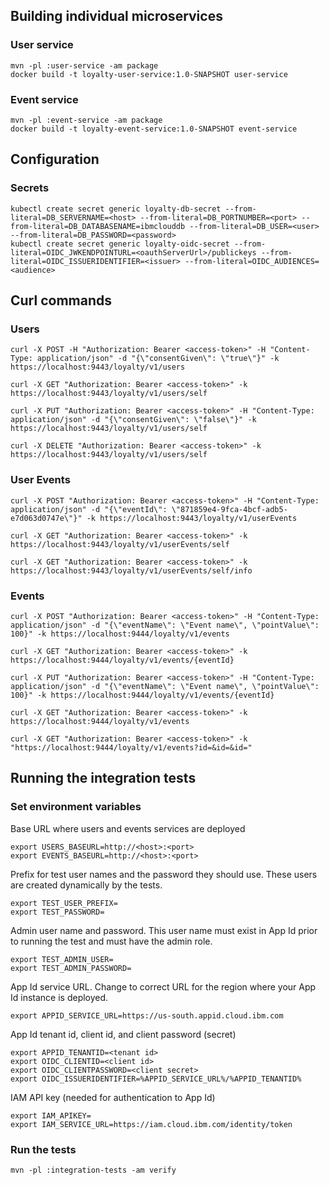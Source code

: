 
## Building individual microservices

### User service

```
mvn -pl :user-service -am package
docker build -t loyalty-user-service:1.0-SNAPSHOT user-service
```

### Event service
```
mvn -pl :event-service -am package
docker build -t loyalty-event-service:1.0-SNAPSHOT event-service
```


## Configuration

### Secrets

```
kubectl create secret generic loyalty-db-secret --from-literal=DB_SERVERNAME=<host> --from-literal=DB_PORTNUMBER=<port> --from-literal=DB_DATABASENAME=ibmclouddb --from-literal=DB_USER=<user> --from-literal=DB_PASSWORD=<password>
kubectl create secret generic loyalty-oidc-secret --from-literal=OIDC_JWKENDPOINTURL=<oauthServerUrl>/publickeys --from-literal=OIDC_ISSUERIDENTIFIER=<issuer> --from-literal=OIDC_AUDIENCES=<audience>
```


## Curl commands

### Users

```
curl -X POST -H "Authorization: Bearer <access-token>" -H "Content-Type: application/json" -d "{\"consentGiven\": \"true\"}" -k https://localhost:9443/loyalty/v1/users

curl -X GET "Authorization: Bearer <access-token>" -k https://localhost:9443/loyalty/v1/users/self

curl -X PUT "Authorization: Bearer <access-token>" -H "Content-Type: application/json" -d "{\"consentGiven\": \"false\"}" -k https://localhost:9443/loyalty/v1/users/self

curl -X DELETE "Authorization: Bearer <access-token>" -k https://localhost:9443/loyalty/v1/users/self
```


### User Events

```
curl -X POST "Authorization: Bearer <access-token>" -H "Content-Type: application/json" -d "{\"eventId\": \"871859e4-9fca-4bcf-adb5-e7d063d0747e\"}" -k https://localhost:9443/loyalty/v1/userEvents

curl -X GET "Authorization: Bearer <access-token>" -k https://localhost:9443/loyalty/v1/userEvents/self

curl -X GET "Authorization: Bearer <access-token>" -k https://localhost:9443/loyalty/v1/userEvents/self/info
```


### Events

```
curl -X POST "Authorization: Bearer <access-token>" -H "Content-Type: application/json" -d "{\"eventName\": \"Event name\", \"pointValue\": 100}" -k https://localhost:9444/loyalty/v1/events

curl -X GET "Authorization: Bearer <access-token>" -k https://localhost:9444/loyalty/v1/events/{eventId}

curl -X PUT "Authorization: Bearer <access-token>" -H "Content-Type: application/json" -d "{\"eventName\": \"Event name\", \"pointValue\": 100}" -k https://localhost:9444/loyalty/v1/events/{eventId}

curl -X GET "Authorization: Bearer <access-token>" -k https://localhost:9444/loyalty/v1/events

curl -X GET "Authorization: Bearer <access-token>" -k "https://localhost:9444/loyalty/v1/events?id=&id=&id="

```

## Running the integration tests

### Set environment variables

Base URL where users and events services are deployed
```
export USERS_BASEURL=http://<host>:<port>
export EVENTS_BASEURL=http://<host>:<port>
```

Prefix for test user names and the password they should use.  These users are created dynamically by the tests.
```
export TEST_USER_PREFIX=
export TEST_PASSWORD=
```

Admin user name and password.  This user name must exist in App Id prior to running the test and must have the admin role.
```
export TEST_ADMIN_USER=
export TEST_ADMIN_PASSWORD=
```

App Id service URL.  Change to correct URL for the region where your App Id instance is deployed.
```
export APPID_SERVICE_URL=https://us-south.appid.cloud.ibm.com
```

App Id tenant id, client id, and client password (secret)
```
export APPID_TENANTID=<tenant id>
export OIDC_CLIENTID=<client id>
export OIDC_CLIENTPASSWORD=<client secret>
export OIDC_ISSUERIDENTIFIER=%APPID_SERVICE_URL%/%APPID_TENANTID%
```

IAM API key (needed for authentication to App Id)
```
export IAM_APIKEY=
export IAM_SERVICE_URL=https://iam.cloud.ibm.com/identity/token
```


### Run the tests

```
mvn -pl :integration-tests -am verify
```